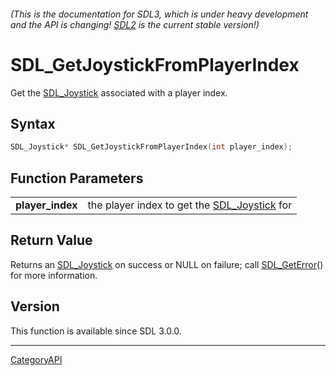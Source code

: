 ###### (This is the documentation for SDL3, which is under heavy development and the API is changing! [SDL2](https://wiki.libsdl.org/SDL2/) is the current stable version!)
# SDL_GetJoystickFromPlayerIndex

Get the [SDL_Joystick](SDL_Joystick.md) associated with a player index.

## Syntax

```c
SDL_Joystick* SDL_GetJoystickFromPlayerIndex(int player_index);

```

## Function Parameters

|                      |                                                              |
| -------------------- | ------------------------------------------------------------ |
| **player_index**     | the player index to get the [SDL_Joystick](SDL_Joystick.md) for |

## Return Value

Returns an [SDL_Joystick](SDL_Joystick.md) on success or NULL on failure; call
[SDL_GetError](SDL_GetError.md)() for more information.

## Version

This function is available since SDL 3.0.0.

----
[CategoryAPI](CategoryAPI.md)
